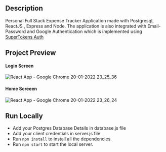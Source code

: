 ## Description

Personal Full Stack Expense Tracker Application made with Postgresql, ReactJS , Express and Node. The application is also integrated with Email-Password and Google Authentication which is implemented using [SuperTokens Auth]('https://supertokens.io/')

## Project Preview

#### Login Screen
![React App - Google Chrome 20-01-2022 23_25_36](https://user-images.githubusercontent.com/65016769/150396549-2f2bf5ca-31d5-4831-be4c-248973267d2c.png)

#### Home Screeen
![React App - Google Chrome 20-01-2022 23_26_24](https://user-images.githubusercontent.com/65016769/150396659-581765cd-a975-4004-b467-e0987d28d189.png)

## Run Locally

* Add your Postgres Database Details in database.js file
* Add your client credentials in server.js file
* Run ``` npm install ``` to install all the dependencies.
* Run ``` npm start ``` to start the local server.

